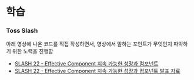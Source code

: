 # 학습

### Toss Slash

아래 영상에 나온 코드를 직접 작성하면서, 영상에서 말하는 포인트가 무엇인지 파악하기 위한 노력을 진행함

- [SLASH 22 - Effective Component 지속 가능한 성장과 컴포넌트](https://www.youtube.com/watch?v=fR8tsJ2r7Eg)
- [SLASH 22 - Effective Component 지속 가능한 성장과 컴포넌트 발표 자료](https://static.toss.im/asset%E3%85%81s/homepage/slash22/pt-session/SLASH22_%ED%95%9C%EC%9E%AC%EC%97%BD%EB%8B%98.pdf)
